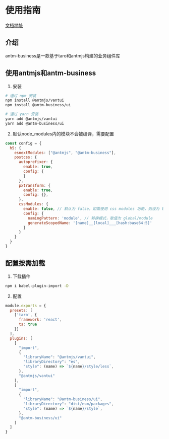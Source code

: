 # 使用指南

[文档地址](https://aprilending.github.io/antm-business/)

## 介绍
antm-business是一款基于taro和antmjs构建的业务组件库

## 使用antmjs和antm-business

1. 安装

```bash
# 通过 npm 安装
npm install @antmjs/vantui
npm install @antm-business/ui

# 通过 yarn 安装
yarn add @antmjs/vantui
yarn add @antm-business/ui
```

2. 默认node_modules内的模块不会被编译，需要配置

```js
const config = {
  h5: {
    esnextModules: ["@antmjs", "@antm-business"],
    postcss: {
      autoprefixer: {
        enable: true,
        config: {
        }
      },
      pxtransform: {
        enable: true,
        config: {},
      },
      cssModules: {
        enable: false, // 默认为 false，如需使用 css modules 功能，则设为 true
        config: {
          namingPattern: 'module', // 转换模式，取值为 global/module
          generateScopedName: '[name]__[local]___[hash:base64:5]'
        }
      }
    }
  }
}
```

## 配置按需加载

1. 下载插件

```bash
npm i babel-plugin-import -D
```

2. 配置
```js
module.exports = {
  presets: [
    ['taro', {
      framework: 'react',
      ts: true
    }]
  ],
  plugins: [
    [
      "import",
      {
        "libraryName": "@antmjs/vantui",
        "libraryDirectory": "es",
        "style": (name) => `${name}/style/less`,
      },
      "@antmjs/vantui"
    ],
    [
      "import",
      {
        "libraryName": "@antm-business/ui",
        "libraryDirectory": "dist/esm/packages",
        "style": (name) => `${name}/style`,
      },
      "@antm-business/ui"
    ]
  ]
}

```